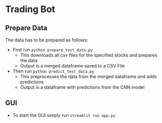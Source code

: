 # Trading Bot

## Prepare Data
The data has to be prepared as follows:
- First run ```python prepare_test_data.py```
    - This downloads all csv files for the specified stocks and prepares the data
    - Output is a merged dataframe saved to a CSV File
- Then run ```python predict_test_data.py```
    - This preprocesses the data from the merged dataframe and adds predictions
    - Output is a dataframe with predictions from the CNN model

## GUI
- To start the GUI simply run ```streamlit run app.py```